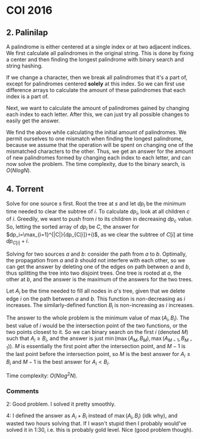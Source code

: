 # COI 2016

## 2. Palinilap
A palindrome is either centered at a single index or at two adjacent indices. We first calculate all palindromes in the original string. This is done by fixing a center and then finding the longest palindrome with binary search and string hashing.

If we change a character, then we break all palindromes that it's a part of, except for palindromes centered <b>solely</b> at this index. So we can first use difference arrays to calculate the amount of these palindromes that each index is a part of.

Next, we want to calculate the amount of palindromes gained by changing each index to each letter. After this, we can just try all possible changes to easily get the answer.

We find the above while calculating the initial amount of palindromes. We permit ourselves to one mismatch when finding the longest palindrome, because we assume that the operation will be spent on changing one of the mismatched characters to the other. Thus, we get an answer for the amount of new palindromes formed by changing each index to each letter, and can now solve the problem. The time complexity, due to the binary search, is $O(NlogN)$.

## 4. Torrent
Solve for one source $s$ first. Root the tree at $s$ and let $dp_i$ be the minimum time needed to clear the subtree of $i$. To calculate $dp_i$, look at all children $c$ of $i$. Greedily, we want to push from $i$ to its children in decreasing $dp_c$ value. So, letting the sorted array of $dp_i$ be $C$, the answer for $dp_i=\max_{i=1}^{|C|}{dp_{C[i]}+i}$, as we clear the subtree of $C[i]$ at time $dp_{C[i]}+i$.

Solving for two sources $a$ and $b$: consider the path from $a$ to $b$. Optimally, the propagation from $a$ and $b$ should not interfere with each other, so we can get the answer by deleting one of the edges on path between $a$ and $b$, thus splitting the tree into two disjoint trees. One tree is rooted at $a$, the other at $b$, and the answer is the maximum of the answers for the two trees.

Let $A_i$ be the time needed to fill all nodes in $a$'s tree, given that we delete edge $i$ on the path between $a$ and $b$. This function is non-decreasing as $i$ increases. The similarly-defined function $B_i$ is non-increasing as $i$ increases. 

The answer to the whole problem is the minimum value of $\max(A_i,B_i)$. The best value of $i$ would be the intersection point of the two functions, or the two points closest to it. So we can binary search on the first $i$ (denoted $M$) such that $A_i\ge{B_i}$, and the answer is just $\min(\max(A_M,B_M),\max(A_{M-1},B_{M-1}))$. $M$ is essentially the first point after the intersection point, and $M-1$ is the last point before the intersection point, so $M$ is the best answer for $A_i\ge{B_i}$ and $M-1$ is the best answer for $A_i<{B_i}$.

Time complexity: $O(Nlog^2N)$.

### Comments

2: Good problem. I solved it pretty smoothly.

4: I defined the answer as $A_i+B_i$ instead of $\max(A_i,B_i)$ (idk why), and wasted two hours solving that. If I wasn't stupid then I probably would've solved it in 1:30, i.e. this is probably gold level. Nice (good problem though).